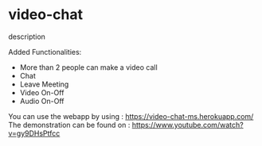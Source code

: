 # video-chat
description

Added Functionalities:
- More than 2 people can make a video call
- Chat
- Leave Meeting
- Video On-Off
- Audio On-Off


You can use the webapp by using : https://video-chat-ms.herokuapp.com/ 
The demonstration can be found on : https://www.youtube.com/watch?v=gy9DHsPtfcc
